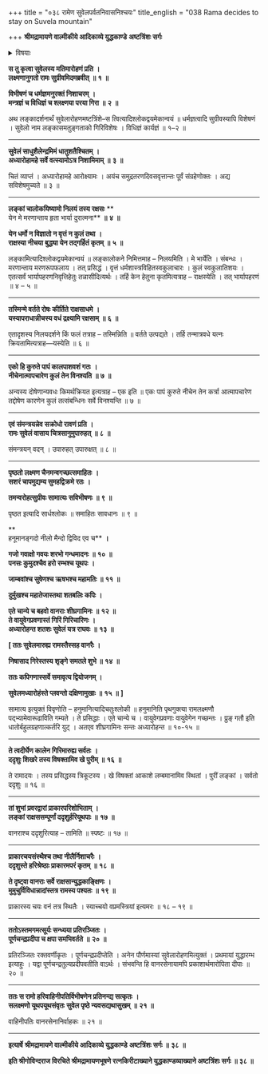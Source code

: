 +++
title = "०३८ रामेण सुवेलपर्वतनिवासनिश्चयः"
title_english = "038 Rama decides to stay on Suvela mountain"

+++
**श्रीमद्रामायणे वाल्मीकीये आदिकाव्ये युद्धकाण्डे** **अष्टत्रिंशः सर्गः**


<details><summary>विषयाः</summary>

सूर्येणास्ताचलारोहणे रामेण सुग्रीवादिभिः सह लङ्कावलोकनाय सुवेलाचलारोहणम् ॥ १ ॥

</details>


**स तु कृत्वा सुवेलस्य मतिमारोहणं प्रति** **।  
लक्ष्मणानुगतो रामः सुग्रीवमिदमब्रवीत्** **॥** **१** **॥**

**विभीषणं च धर्मज्ञमनुरक्तं निशाचरम्** **।  
मन्त्रज्ञं च विधिज्ञं च श्लक्ष्णया परया गिरा** **॥** **२** **॥**

अथ लङ्कादर्शनार्थं सुवेलारोहणमष्टत्रिंशे–स त्वित्यादिश्लोकद्वयमेकान्वयं ॥ धर्मज्ञत्वादि सुग्रीवस्यापि विशेषणं । सुवेलो नाम लङ्कासमतुङ्गताको गिरिविशेषः । विधिज्ञं कार्यज्ञं ॥ १–२ ॥

****

**सुवेलं साधुशैलेन्द्रमिमं धातुशतैश्चितम्** **।  
अध्यारोहामहे सर्वे वत्स्यामोऽत्र निशामिमाम्** **॥** **३** **॥**

चितं व्याप्तं । अध्यारोहामहे आरोक्ष्यामः । अयंच समुद्रतरणदिवसवृत्तान्तः पूर्वं संग्रहेणोक्तः । अद्य सविशेषमुच्यते ॥ ३ ॥

****

**लङ्कां चालोकयिष्यामो निलयं तस्य रक्षसः** **  
येन मे मरणान्ताय हृता भार्या दुरात्मना** **॥** **४** **॥**

**येन धर्मो न विज्ञातो न वृत्तं न कुलं तथा** **।  
राक्षस्या नीचया बुद्ध्या येन तद्गर्हितं कृतम्** **॥** **५** **॥**

लङ्कामित्यादिश्लोकद्वयमेकान्वयं ॥ लङ्कालोकने निमित्तमाह – निलयमिति । मे भार्येति । संबन्धः । मरणान्ताय मरणरूपफलाय । तत् प्रसिद्धं । वृत्तं धर्मशास्त्रविहितस्वकुलाचारः । कुलं स्वकुलातिशयः । एतत्सर्वं भार्यापहरणनिवृत्तिहेतुः तन्नासीदित्यर्थः । तर्हि केन हेतुना कृतमित्यत्राह – राक्षस्येति । तत् भार्यापहरणं ॥ ४ – ५ ॥

****

**तस्मिन्मे वर्तते रोषः कीर्तिते राक्षसाधमे** **।  
यस्यापराधान्नीचस्य वधं द्रक्ष्यामि रक्षसाम्** **॥** **६** **॥**

एतादृशस्य निलयदर्शने किं फलं तत्राह – तस्मिन्निति ॥ वर्तते उत्पद्यते । तर्हि तन्मात्रवधे यत्नः क्रियतामित्यत्राह—यस्येति ॥ ६ ॥

****

**एको हि कुरुते पापं कालपाशवशं गतः** **।  
नीचेनात्मापचारेण कुलं तेन विनश्यति** **॥** **७** **॥**

अन्यस्य दोषेणान्यवधः किमर्थक्रियत इत्यत्राह – एक इति ॥ एकः पापं कुरुते नीचेन तेन कर्त्रा आत्मापचारेण तद्दोषेण कारणेन कुलं तत्संबन्धिनः सर्वे विनश्यन्ति ॥ ७ ॥

****

**एवं संमन्त्रयन्नेव सक्रोधो रावणं प्रति** **।  
रामः सुवेलं वासाय चित्रसानुमुपारुहत्** **॥** **८** **॥**

संमन्त्रयन् वदन् । उपारुहत् उपारुक्षत् ॥ ८ ॥

****

**पृष्ठतो लक्ष्मण चैनमन्वगच्छत्समाहितः** **।  
सशरं चापमुद्यम्य सुमहद्विक्रमे रतः** **।**

**तमन्वरोहत्सुग्रीवः सामात्यः सविभीषणः** **॥** **९** **॥**

पृष्ठत इत्यादि सार्धश्लोकः ॥ समाहितः सावधानः ॥ ९ ॥

**  
हनूमानङ्गदो नीलो मैन्दो द्विविद एव च** **।**

**गजो गवाक्षो गवयः शरभो गन्धमादनः** **॥** **१०** **॥  
पनसः कुमुदश्चैव हरो रम्भश्च यूथपः** **।**

**जाम्बवांश्च सुषेणश्च ऋषभश्च महामतिः ॥** **११** **॥**

**दुर्मुखश्च महातेजास्तथा शतबलिः कपिः ।**

**एते चान्ये च बहवो वानराः शीघ्रगामिनः** **॥** **१२** **॥  
ते वायुवेगप्रवणास्तं गिरिं गिरिचारिणः** **।  
अध्यारोहन्त शतशः सुवेलं यत्र राघवः** **॥** **१३** **॥**

**\[ ततः सुवेलमारुह्य रामस्तैस्सह वानरैः ।**

**निषासाद गिरेस्तस्य शृङ्गे समतले शुभे ॥** **१४** **॥**

**ततः कपिगणास्सर्वे समावृत्य द्वियोजनम् ।**

**सुवेलमध्यारोहंस्ते प्लवन्तो दक्षिणामुखाः ॥** **१५** **॥** **\]**

सामात्य इत्युक्तं विवृणोति – हनुमानित्यादिचतुःश्लोकी ॥ हनुमानिति पृथगुक्त्या रामलक्ष्मणौ पद्भ्यामेवारूढाविति गम्यते । ते प्रसिद्धाः । एते चान्ये च । वायुवेगप्रवणाः वायुवेगेन गच्छन्तः । प्रुङ् गतौ इति धातोर्बहुलग्रहणात्कर्तरि युट् । अतएव शीघ्रगामिनः सन्तः अध्यारोहन्त ॥ १०-१५ ॥

****

**ते त्वदीर्घेण कालेन गिरिमारुह्य सर्वतः** **।  
ददृशुः शिखरे तस्य विषक्तामिव खे पुरीम्** **॥** **१६** **॥**

ते रामादयः । तस्य प्रसिद्धस्य त्रिकूटस्य । खे विषक्तां आकाशे लम्बमानामिव स्थितां । पुरीं लङ्कां । सर्वतो ददृशुः ॥ १६ ॥

****

**तां शुभां प्रवरद्वारां प्राकारपरिशोभिताम्** **।  
लङ्कां राक्षससम्पूर्णां ददृशुर्हरियूथपाः** **॥** **१७** **॥**

वानराश्च ददृशुरित्याह – तामिति ॥ स्पष्टः ॥ १७ ॥

****

**प्राकारचयसंस्थैश्च तथा नीलैर्निशाचरैः** **।  
ददृशुस्ते हरिश्रेष्ठाः प्राकारमपरं कृतम्** **॥** **१८** **॥**

**ते दृष्ट्वा वानराः सर्वे राक्षसान्युद्धकाङ्क्षिणः** **।  
मुमुचुर्विविधान्नादांस्तत्र रामस्य पश्यतः** **॥** **१९** **॥**

प्राकारस्य चयः वनं तत्र स्थितैः । स्याच्चयो वप्रमस्त्रियां इत्यमरः ॥ १८ – १९ ॥

****

**ततोऽस्तमगमत्सूर्यः सन्ध्यया प्रतिरञ्जितः** **।  
पूर्णचन्द्रप्रदीपा च क्षपा समभिवर्तते** **॥** **२०** **॥**

प्रतिरञ्जितः रक्तवर्णीकृतः । पूर्णचन्द्रप्रदीप्तेति । अनेन पौर्णमास्यां सुवेलारोहणमित्युक्तं । प्रथमायां युद्धारम्भ इत्याहुः । यद्वा पूर्णचन्द्रतुल्यप्रदीपवतीति वाऽर्थः । संभवन्ति हि वानरसेनायामपि प्रकाशार्थमारोपिता दीपाः ॥ २० ॥

****

**ततः स रामो हरिवाहिनीपतिर्विभीषणेन प्रतिनन्द्य सत्कृतः** **।  
सलक्ष्मणो यूथपयूथसंवृतः** **सुवेल पृष्ठे न्यवसद्यथासुखम्** **॥** **२१** **॥**

वाहिनीपतिः वानरसेनानिर्वाहकः ॥ २१ ॥

****

**इत्यार्षे** **श्रीमद्रामायणे वाल्मीकीये आदिकाव्ये युद्धकाण्डे** **अष्टत्रिंशः सर्गः ॥** **३८** **॥**

**इति श्रीगोविन्दराज विरचिते श्रीमद्रामायणभूषणे रत्नकिरीटाख्याने युद्धकाण्डव्याख्याने अष्टत्रिंशः सर्गः ॥ ३८ ॥**
